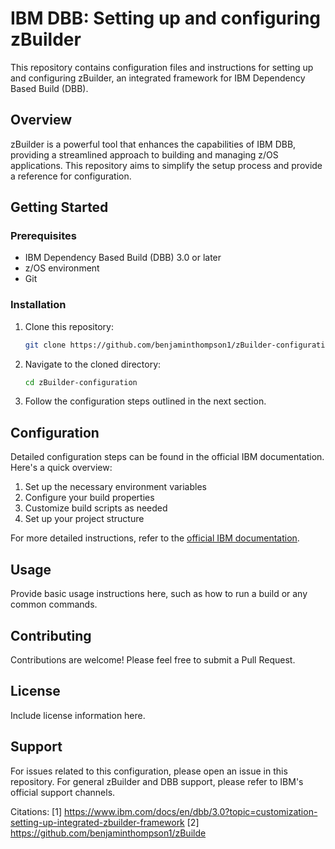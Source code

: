 # IBM DBB: Setting up and configuring zBuilder

This repository contains configuration files and instructions for setting up and configuring zBuilder, an integrated framework for IBM Dependency Based Build (DBB).

## Overview

zBuilder is a powerful tool that enhances the capabilities of IBM DBB, providing a streamlined approach to building and managing z/OS applications. This repository aims to simplify the setup process and provide a reference for configuration.

## Getting Started

### Prerequisites

- IBM Dependency Based Build (DBB) 3.0 or later
- z/OS environment
- Git

### Installation

1. Clone this repository:
   ```bash
   git clone https://github.com/benjaminthompson1/zBuilder-configuration.git
   ```

2. Navigate to the cloned directory:
   ```bash
   cd zBuilder-configuration
   ```

3. Follow the configuration steps outlined in the next section.

## Configuration

Detailed configuration steps can be found in the official IBM documentation. Here's a quick overview:

1. Set up the necessary environment variables
2. Configure your build properties
3. Customize build scripts as needed
4. Set up your project structure

For more detailed instructions, refer to the [official IBM documentation](https://www.ibm.com/docs/en/dbb/3.0?topic=customization-setting-up-integrated-zbuilder-framework).

## Usage

Provide basic usage instructions here, such as how to run a build or any common commands.

## Contributing

Contributions are welcome! Please feel free to submit a Pull Request.

## License

Include license information here.

## Support

For issues related to this configuration, please open an issue in this repository. For general zBuilder and DBB support, please refer to IBM's official support channels.

Citations:
[1] https://www.ibm.com/docs/en/dbb/3.0?topic=customization-setting-up-integrated-zbuilder-framework
[2] https://github.com/benjaminthompson1/zBuilde
